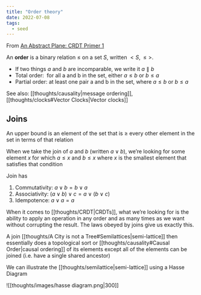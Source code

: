 ```yaml
---
title: "Order theory"
date: 2022-07-08
tags:
  - seed
---
```


From [An Abstract Plane: CRDT Primer 1](http://jtfmumm.com/blog/2015/11/17/crdt-primer-1-defanging-order-theory/)

An **order** is a binary relation $\leq$ on a set $S$, written $<S,\leq>$.

- If two things $a$ and $b$ are incomparable, we write it $a \parallel b$
- Total order:  for all a and b in the set, either $a \leq b$ or $b \leq a$
- Partial order: at least one pair a and b in the set, where $a \leq b$ or $b \leq a$

See also: [[thoughts/causality|message ordering]], [[thoughts/clocks#Vector Clocks|Vector clocks]]

## Joins

An upper bound is an element of the set that is $\geq$ every other element in the set in terms of that relation

When we take the join of $a$ and $b$ (written $a \lor b$), we’re looking for some element $x$ for which $a \leq x$ and $b \leq x$ where $x$ is the smallest element that satisfies that condition

Join has

1. Commutativity: $a \lor b = b \lor a$
2. Associativity: $(a \lor b) \lor c = a \lor (b \lor c)$
3. Idempotence: $a \lor a = a$

When it comes to [[thoughts/CRDT|CRDTs]], what we’re looking for is the ability to apply an operation in any order and as many times as we want without corrupting the result. The laws obeyed by joins give us exactly this.

A join [[thoughts/A City is not a Tree#Semilattices|semi-lattice]] then essentially does a topological sort or [[thoughts/causality#Causal Order|causal ordering]] of its elements except all of the elements can be joined (i.e. have a single shared ancestor)

We can illustrate the [[thoughts/semilattice|semi-lattice]] using a Hasse Diagram

![[thoughts/images/hasse diagram.png|300]]

